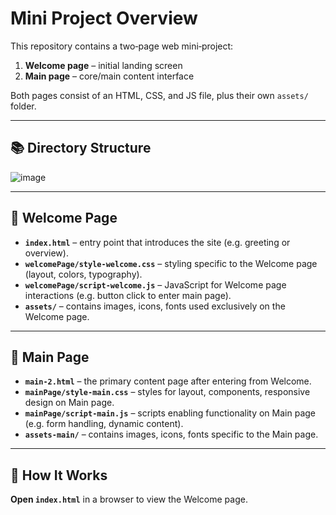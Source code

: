 # Mini Project Overview

This repository contains a two‐page web mini‑project:

1. **Welcome page** – initial landing screen  
2. **Main page** – core/main content interface

Both pages consist of an HTML, CSS, and JS file, plus their own `assets/` folder.

---

## 📚 Directory Structure

![image](https://github.com/user-attachments/assets/4e1f597d-616d-4108-8ee9-b652c9fee924)


---

## 📁 Welcome Page

- **`index.html`** – entry point that introduces the site (e.g. greeting or overview).
- **`welcomePage/style-welcome.css`** – styling specific to the Welcome page (layout, colors, typography).
- **`welcomePage/script-welcome.js`** – JavaScript for Welcome page interactions (e.g. button click to enter main page).
- **`assets/`** – contains images, icons, fonts used exclusively on the Welcome page.

---

## 📁 Main Page

- **`main-2.html`** – the primary content page after entering from Welcome.
- **`mainPage/style-main.css`** – styles for layout, components, responsive design on Main page.
- **`mainPage/script-main.js`** – scripts enabling functionality on Main page (e.g. form handling, dynamic content).
- **`assets-main/`** – contains images, icons, fonts specific to the Main page.

---

## 🚏 How It Works

**Open `index.html`** in a browser to view the Welcome page.
